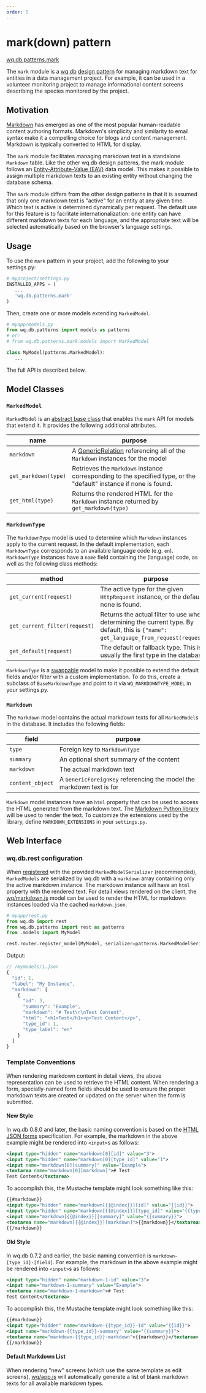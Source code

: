 ```yaml
---
order: 5
---
```


mark(down) pattern
==================

[wq.db.patterns.mark]

The `mark` module is a [wq.db]&nbsp;[design pattern] for managing markdown text for entities in a data management project.  For example, it can be used in a volunteer monitoring project to manage informational content screens describing the species monitored by the project.

## Motivation

[Markdown] has emerged as one of the most popular human-readable content authoring formats.  Markdown's simplicity and similarity to email syntax make it a compelling choice for blogs and content management.  Markdown is typically converted to HTML for display.

The `mark` module facilitates managing markdown text in a standalone `Markdown` table.  Like the other wq.db design patterns, the mark module follows an [Entity-Attribute-Value (EAV)] data model.  This makes it possible to assign multiple markdown texts to an existing entity without changing the database schema.

The `mark` module differs from the other design patterns in that it is assumed that only one markdown text is "active" for an entity at any given time.  Which text is active is determined dynamically per request.  The default use for this feature is to facilitate internationalization: one entity can have different markdown texts for each language, and the appropriate text will be selected automatically based on the browser's language settings.

## Usage

To use the `mark` pattern in your project, add the following to your settings.py:

```python
# myproject/settings.py
INSTALLED_APPS = (
   ...
   'wq.db.patterns.mark'
)
```

Then, create one or more models extending `MarkedModel`.
```python
# myapp/models.py
from wq.db.patterns import models as patterns
# or:
# from wq.db.patterns.mark.models import MarkedModel

class MyModel(patterns.MarkedModel):
   ...
```

The full API is described below.

## Model Classes

### `MarkedModel`
`MarkedModel` is an [abstract base class] that enables the `mark` API for models that extend it.  It provides the following additional attributes.

name | purpose
-----|---------
`markdown` | A [GenericRelation] referencing all of the `Markdown` instances for the model
`get_markdown(type)` | Retrieves the `Markdown` instance corresponding to the specified type, or the "default" instance if none is found.
`get_html(type)` | Returns the rendered HTML for the `Markdown` instance returned by `get_markdown(type)`

### `MarkdownType`

The `MarkdownType` model is used to determine which `Markdown` instances apply to the current request.  In the default implementation, each `MarkdownType` corresponds to an available language code (e.g. `en`).  `MarkdownType` instances have a `name` field containing the (language) code, as well as the following class methods:

method | purpose
------|---------
`get_current(request)` | The active type for the given `HttpRequest` instance, or the default if none is found.
`get_current_filter(request)` | Returns the actual filter to use when determining the current type.  By default, this is `{"name": get_language_from_request(request)}`.
`get_default(request)` | The default or fallback type.  This is usually the first type in the database.

`MarkdownType` is a [swappable] model to make it possible to extend the default fields and/or filter with a custom implementation.  To do this, create a subclass of `BaseMarkdownType` and point to it via `WQ_MARKDOWNTYPE_MODEL` in your settings.py.

### `Markdown`

The `Markdown` model contains the actual markdown texts for all `MarkedModel`s in the database. It includes the following fields:

field | purpose
------|---------
`type` | Foreign key to `MarkdownType`
`summary` | An optional short summary of the content
`markdown` | The actual markdown text
`content_object` | A `GenericForeignKey` referencing the model the markdown text is for

`Markdown` model instances have an `html` property that can be used to access the HTML generated from the markdown text.  The [Markdown Python library] will be used to render the text.  To customize the extensions used by the library, define `MARKDOWN_EXTENSIONS` in your `settings.py`.

## Web Interface

### wq.db.rest configuration
When [registered] with the provided `MarkedModelSerializer` (recommended), `MarkedModels` are serialized by wq.db with a `markdown` array containing only the active markdown instance.  The markdown instance will have an `html` property with the rendered text.  For detail views rendered on the client, the [wq/markdown.js] model can be used to render the HTML for markdown instances loaded via the cached `markdown.json`.

```python
# myapp/rest.py
from wq.db import rest
from wq.db.patterns import rest as patterns
from .models import MyModel

rest.router.register_model(MyModel, serializer=patterns.MarkedModelSerializer)
```

Output:

```javascript
// /mymodels/1.json
{
  "id": 1,
  "label": "My Instance",
  "markdown": [
    {
      "id": 3,
      "summary": "Example",
      "markdown": "# Test\r\nTest Content",
      "html": "<h1>Test</h1><p>Test Content</p>",
      "type_id": 1,
      "type_label": "en"
    }
  ]
}
````

### Template Conventions

When rendering markdown content in detail views, the above representation can be used to retrieve the HTML content.  When rendering a form, specially-named form fields should be used to ensure the proper markdown texts are created or updated on the server when the form is submitted.

#### New Style

In wq.db 0.8.0 and later, the basic naming convention is based on the [HTML JSON forms] specification. For example, the markdown in the above example might be rendered into `<input>`s as follows:

```xml
<input type="hidden" name="markdown[0][id]" value="3">
<input type="hidden" name="markdown[0][type_id]" value="1">
<input name="markdown[0][summary]" value="Example">
<textarea name="markdown[0][markdown]"># Test
Test Content</textarea>
```

To accomplish this, the Mustache template might look something like this:

```xml
{{#markdown}}
<input type="hidden" name="markdown[{{@index}}][id]" value="{{id}}">
<input type="hidden" name="markdown[{{@index}}][type_id]" value="{{type_id}}">
<input name="markdown[{{@index}}][summary]" value="{{summary}}">
<textarea name="markdown[{{@index}}][markdown]">{{markdown}}</textarea>
{{/markdown}}
```

#### Old Style

In wq.db 0.7.2 and earlier, the basic naming convention is `markdown-[type_id]-[field]`.  For example, the markdown in the above example might be rendered into `<input>`s as follows:

```xml
<input type="hidden" name="markdown-1-id" value="3">
<input name="markdown-1-summary" value="Example">
<textarea name="markdown-1-markdown"># Test
Test Content</textarea>
```

To accomplish this, the Mustache template might look something like this:
```xml
{{#markdown}}
<input type="hidden" name="markdown-{{type_id}}-id" value="{{id}}">
<input name="markdown-{{type_id}}-summary" value="{{summary}}">
<textarea name="markdown-{{type_id}}-markdown">{{markdown}}</textarea>
{{/markdown}}
```

#### Default Markdown List

When rendering "new" screens (which use the same template as edit screens), [wq/app.js] will automatically generate a list of blank markdown texts for all available markdown types.

[wq.db.patterns.mark]: https://github.com/wq/wq.db/blob/master/patterns/mark
[wq.db]: https://wq.io/wq.db
[design pattern]: https://wq.io/docs/about-patterns
[Markdown]: http://daringfireball.net/projects/markdown/syntax
[Entity-Attribute-Value (EAV)]: http://en.wikipedia.org/wiki/Entity%E2%80%93attribute%E2%80%93value_model
[dbio]: https://wq.io/dbio
[REST API]: https://wq.io/docs/about-rest
[chart]: https://wq.io/docs/chart
[search]: https://wq.io/docs/search
[abstract base class]: https://docs.djangoproject.com/en/1.7/topics/db/models/#abstract-base-classes
[GenericRelation]: https://docs.djangoproject.com/en/1.7/ref/contrib/contenttypes/#django.contrib.contenttypes.fields.GenericRelation
[swappable]: https://github.com/wq/django-swappable-models
[wq/app.js]: https://wq.io/docs/app-js
[Markdown Python library]: https://pythonhosted.org/Markdown/
[wq/markdown.js]: https://wq.io/docs/other-modules
[registered]: https://wq.io/docs/router
[HTML JSON forms]: http://www.w3.org/TR/html-json-forms/
